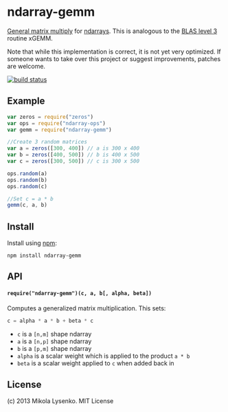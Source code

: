 ndarray-gemm
======
[General matrix multiply](http://en.wikipedia.org/wiki/General_Matrix_Multiply) for [ndarrays](https://github.com/mikolalysenko/ndarray).  This is analogous to the [BLAS level 3](http://en.wikipedia.org/wiki/Basic_Linear_Algebra_Subprograms) routine xGEMM.

Note that while this implementation is correct, it is not yet very optimized.  If someone wants to take over this project or suggest improvements, patches are welcome.

[![build status](https://secure.travis-ci.org/scijs/ndarray-gemm.png)](http://travis-ci.org/scijs/ndarray-gemm)

## Example

```javascript
var zeros = require("zeros")
var ops = require("ndarray-ops")
var gemm = require("ndarray-gemm")

//Create 3 random matrices
var a = zeros([300, 400]) // a is 300 x 400
var b = zeros([400, 500]) // b is 400 x 500
var c = zeros([300, 500]) // c is 300 x 500

ops.random(a)
ops.random(b)
ops.random(c)

//Set c = a * b
gemm(c, a, b)
```

## Install
Install using [npm](https://www.npmjs.com/):

    npm install ndarray-gemm

## API

#### `require("ndarray-gemm")(c, a, b[, alpha, beta])`
Computes a generalized matrix multiplication.  This sets:

```javascript
c = alpha * a * b + beta * c
```

* `c` is a `[n,m]` shape ndarray
* `a` is a `[n,p]` shape ndarray
* `b` is a `[p,m]` shape ndarray
* `alpha` is a scalar weight which is applied to the product `a * b`
* `beta` is a scalar weight applied to `c` when added back in

## License
(c) 2013 Mikola Lysenko. MIT License
